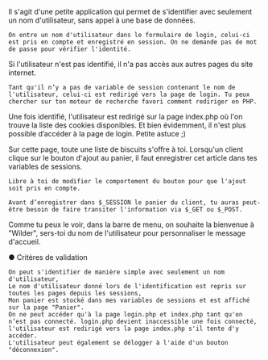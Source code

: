 Il s'agit d'une petite application qui permet de s'identifier avec seulement un nom d'utilisateur, sans appel à une base de données.

    On entre un nom d'utilisateur dans le formulaire de login, celui-ci est pris en compte et enregistré en session. On ne demande pas de mot de passe pour vérifier l'identité.

Si l'utilisateur n'est pas identifié, il n'a pas accès aux autres pages du site internet.

    Tant qu'il n’y a pas de variable de session contenant le nom de l'utilisateur, celui-ci est redirigé vers la page de login. Tu peux chercher sur ton moteur de recherche favori comment rediriger en PHP.

Une fois identifié, l'utilisateur est redirigé sur la page index.php où l'on trouve la liste des cookies disponibles. Et bien évidemment, il n'est plus possible d’accéder à la page de login. Petite astuce ;)

Sur cette page, toute une liste de biscuits s'offre à toi. Lorsqu'un client clique sur le bouton d'ajout au panier, il faut enregistrer cet article dans tes variables de sessions.

    Libre à toi de modifier le comportement du bouton pour que l'ajout soit pris en compte.

    Avant d’enregistrer dans $_SESSION le panier du client, tu auras peut-être besoin de faire transiter l'information via $_GET ou $_POST.

Comme tu peux le voir, dans la barre de menu, on souhaite la bienvenue à "Wilder", sers-toi du nom de l'utilisateur pour personnaliser le message d'accueil.

● Critères de validation

    On peut s'identifier de manière simple avec seulement un nom d'utilisateur,
    Le nom d'utilisateur donné lors de l'identification est repris sur toutes les pages depuis les sessions,
    Mon panier est stocké dans mes variables de sessions et est affiché sur la page "Panier".
    On ne peut accéder qu'à la page login.php et index.php tant qu'on n’est pas connecté. login.php devient inaccessible une fois connecté, l'utilisateur est redirigé vers la page index.php s'il tente d'y accéder.
    L'utilisateur peut également se délogger à l'aide d'un bouton "déconnexion".



